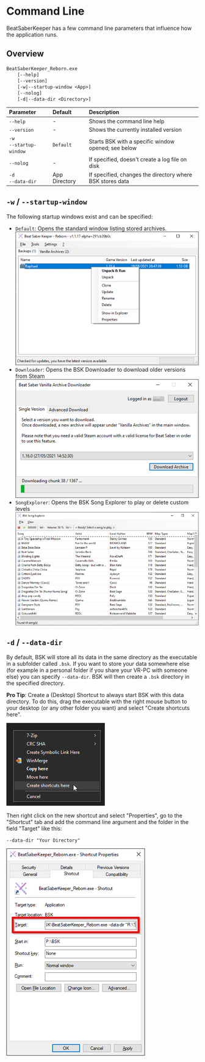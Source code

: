 ﻿---
permalink: /help/command-line
---

# Command Line
BeatSaberKeeper has a few command line parameters that influence how the application runs.

## Overview
```
BeatSaberKeeper_Reborn.exe
    [--help]
    [--version]
    [-w|--startup-window <App>]
    [--nolog]
    [-d|--data-dir <Directory>]
```

| Parameter                  | Default       | Description |
|:---------------------------|:--------------|:------------|
| `--help`                   | -             | Shows the command line help |
| `--version`                | -             | Shows the currently installed version |
| `-w`<br>`--startup-window` | `Default`     | Starts BSK with a specific window opened; see below |
| `--nolog`                  | -             | If specified, doesn't create a log file on disk |
| `-d`<br>`--data-dir`       | App Directory | If specified, changes the directory where BSK stores data |

## `-w` / `--startup-window`
The following startup windows exist and can be specified:

- `Default`: Opens the standard window listing stored archives.
  ![BeatSaberKeeper Default Window](../imgs/bsk_mainwindow.png)
- `Downloader`: Opens the BSK Downloader to download older versions from Steam
  ![BeatSaberKeeper Vanilla Archive Downloader](../imgs/bsk_downloader.png)
- `SongExplorer`: Opens the BSK Song Explorer to play or delete custom levels
  ![BeatSaberKeeper Song Explorer](../imgs/bsk_songexplorer.png)

## `-d` / `--data-dir`
By default, BSK will store all its data in the same directory as the executable in a subfolder
called `.bsk`. If you want to store your data somewhere else (for example in a personal folder
if you share your VR-PC with someone else) you can specify `--data-dir`. BSK will then create
a `.bsk` directory in the specified directory.

**Pro Tip**: Create a (Desktop) Shortcut to always start BSK with this data directory. To do
this, drag the executable with the right mouse button to your desktop (or any other folder you
want) and select "Create shortcuts here".

!["Create shortcuts here"](command-line-shortcut.png)

Then right click on the new shortcut and select "Properties", go to the "Shortcut" tab and
add the command line argument and the folder in the field "Target" like this:

```
--data-dir "Your Directory"
```

![Properties window](command-line-properties.png)

